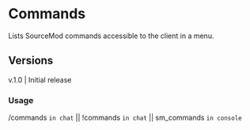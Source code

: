 # Commands
Lists SourceMod commands accessible to the client in a menu.

## Versions
v.1.0 | Initial release

### Usage
/commands `in chat` || !commands `in chat` || sm_commands `in console`
